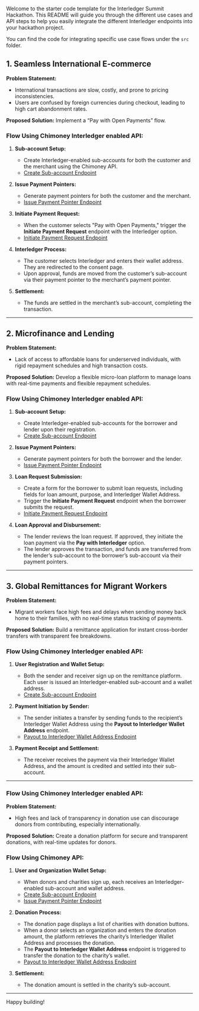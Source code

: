 
Welcome to the starter code template for the Interledger Summit Hackathon. This README will guide you through the different use cases and API steps to help you easily integrate the different Interledger endpoints into your hackathon project.

You can find the code for integrating specific use case flows under the `src` folder. 

## 1. Seamless International E-commerce

**Problem Statement:**
- International transactions are slow, costly, and prone to pricing inconsistencies.
- Users are confused by foreign currencies during checkout, leading to high cart abandonment rates.

**Proposed Solution:**
Implement a “Pay with Open Payments” flow.

### Flow Using Chimoney Interledger enabled API:
1. **Sub-account Setup:**
   - Create Interledger-enabled sub-accounts for both the customer and the merchant using the Chimoney API.
   - [Create Sub-account Endpoint](https://api-v2-sandbox.chimoney.io/api-docs/#/SubAccount/post_v0_2_sub_account_create)

2. **Issue Payment Pointers:**
   - Generate payment pointers for both the customer and the merchant.
   - [Issue Payment Pointer Endpoint](https://api-v2-sandbox.chimoney.io/api-docs/#/Account/post_v0_2_accounts_issue_wallet_address)

3. **Initiate Payment Request:**
   - When the customer selects "Pay with Open Payments," trigger the **Initiate Payment Request** endpoint with the Interledger option.
   - [Initiate Payment Request Endpoint](https://api-v2-sandbox.chimoney.io/api-docs/#/Payouts/post_v0_2_payouts_interledger_wallet_address)

4. **Interledger Process:**
   - The customer selects Interledger and enters their wallet address. They are redirected to the consent page.
   - Upon approval, funds are moved from the customer’s sub-account via their payment pointer to the merchant’s payment pointer.

5. **Settlement:**
   - The funds are settled in the merchant’s sub-account, completing the transaction.

---

## 2. Microfinance and Lending

**Problem Statement:**
- Lack of access to affordable loans for underserved individuals, with rigid repayment schedules and high transaction costs.

**Proposed Solution:**
Develop a flexible micro-loan platform  to manage loans with real-time payments and flexible repayment schedules.

### Flow Using Chimoney Interledger enabled API:
1. **Sub-account Setup:**
   - Create Interledger-enabled sub-accounts for the borrower and lender upon their registration.
   - [Create Sub-account Endpoint](https://api-v2-sandbox.chimoney.io/api-docs/#/SubAccount/post_v0_2_sub_account_create)

2. **Issue Payment Pointers:**
   - Generate payment pointers for both the borrower and the lender.
   - [Issue Payment Pointer Endpoint](https://api-v2-sandbox.chimoney.io/api-docs/#/Account/post_v0_2_accounts_issue_wallet_address)

3. **Loan Request Submission:**
   - Create a form for the borrower to submit loan requests, including fields for loan amount, purpose, and Interledger Wallet Address.
   - Trigger the **Initiate Payment Request** endpoint when the borrower submits the request.
   - [Initiate Payment Request Endpoint](https://api-v2-sandbox.chimoney.io/api-docs/#/Payouts/post_v0_2_payouts_interledger_wallet_address)

4. **Loan Approval and Disbursement:**
   - The lender reviews the loan request. If approved, they initiate the loan payment via the **Pay with Interledger** option.
   - The lender approves the transaction, and funds are transferred from the lender’s sub-account to the borrower’s sub-account via their payment pointers.

---

## 3. Global Remittances for Migrant Workers

**Problem Statement:**
- Migrant workers face high fees and delays when sending money back home to their families, with no real-time status tracking of payments.

**Proposed Solution:**
Build a remittance application for instant cross-border transfers with transparent fee breakdowns.

### Flow Using Chimoney Interledger enabled API:
1. **User Registration and Wallet Setup:**
   - Both the sender and receiver sign up on the remittance platform. Each user is issued an Interledger-enabled sub-account and a wallet address.
   - [Create Sub-account Endpoint](https://api-v2-sandbox.chimoney.io/api-docs/#/SubAccount/post_v0_2_sub_account_create)

2. **Payment Initiation by Sender:**
   - The sender initiates a transfer by sending funds to the recipient’s Interledger Wallet Address using the **Payout to Interledger Wallet Address** endpoint.
   - [Payout to Interledger Wallet Address Endpoint](https://api-v2-sandbox.chimoney.io/api-docs/#/Payouts/post_v0_2_payouts_interledger_wallet_address)

3. **Payment Receipt and Settlement:**
   - The receiver receives the payment via their Interledger Wallet Address, and the amount is credited and settled into their sub-account.

---

### Flow Using Chimoney Interledger enabled API:

**Problem Statement:**
- High fees and lack of transparency in donation use can discourage donors from contributing, especially internationally.

**Proposed Solution:**
Create a donation platform for secure and transparent donations, with real-time updates for donors.

### Flow Using Chimoney API:
1. **User and Organization Wallet Setup:**
   - When donors and charities sign up, each receives an Interledger-enabled sub-account and wallet address.
   - [Create Sub-account Endpoint](https://api-v2-sandbox.chimoney.io/api-docs/#/SubAccount/post_v0_2_sub_account_create)
   - [Issue Payment Pointer Endpoint](https://api-v2-sandbox.chimoney.io/api-docs/#/Account/post_v0_2_accounts_issue_wallet_address)

2. **Donation Process:**
   - The donation page displays a list of charities with donation buttons.
   - When a donor selects an organization and enters the donation amount, the platform retrieves the charity’s Interledger Wallet Address and processes the donation.
   - The **Payout to Interledger Wallet Address** endpoint is triggered to transfer the donation to the charity’s wallet.
   - [Payout to Interledger Wallet Address Endpoint](https://api-v2-sandbox.chimoney.io/api-docs/#/Payouts/post_v0_2_payouts_interledger_wallet_address)

3. **Settlement:**
   - The donation amount is settled in the charity’s sub-account.

---

Happy building!
